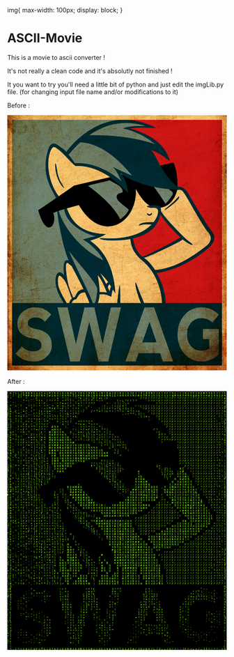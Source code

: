 img{ 
  max-width: 100px; 
  display: block;
}

# ASCII-Movie
This is a movie to ascii converter !

It's not really a clean code and it's absolutly not finished !

It you want to try you'll need a little bit of python and just edit the imgLib.py file.
(for changing input file name and/or modifications to it)

Before :

![Before](./swag.jpg)

After :

![After](swag.jpg.asciip.png)

